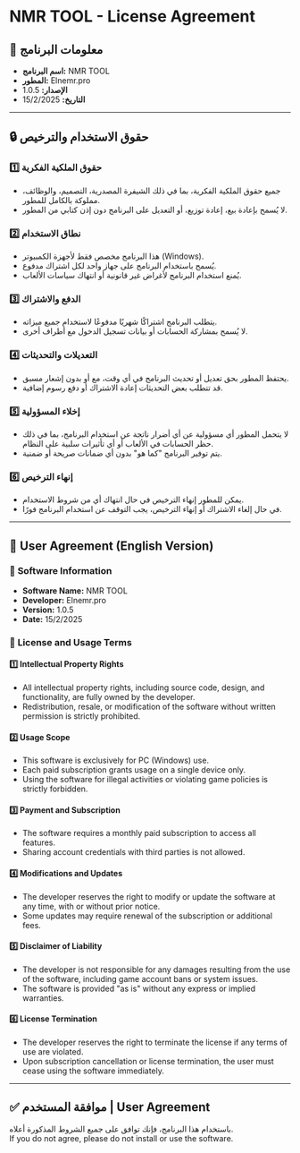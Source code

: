 # NMR TOOL - License Agreement  

## 📌 معلومات البرنامج  

- **اسم البرنامج:** NMR TOOL  
- **المطور:** Elnemr.pro  
- **الإصدار:** 1.0.5  
- **التاريخ:** 15/2/2025  

---

## 🔒 **حقوق الاستخدام والترخيص**  

### 1️⃣ **حقوق الملكية الفكرية**  
- جميع حقوق الملكية الفكرية، بما في ذلك الشيفرة المصدرية، التصميم، والوظائف، مملوكة بالكامل للمطور.  
- لا يُسمح بإعادة بيع، إعادة توزيع، أو التعديل على البرنامج دون إذن كتابي من المطور.  

### 2️⃣ **نطاق الاستخدام**  
- هذا البرنامج مخصص فقط لأجهزة الكمبيوتر (Windows).  
- يُسمح باستخدام البرنامج على جهاز واحد لكل اشتراك مدفوع.  
- يُمنع استخدام البرنامج لأغراض غير قانونية أو انتهاك سياسات الألعاب.  

### 3️⃣ **الدفع والاشتراك**  
- يتطلب البرنامج اشتراكًا شهريًا مدفوعًا لاستخدام جميع ميزاته.  
- لا يُسمح بمشاركة الحسابات أو بيانات تسجيل الدخول مع أطراف أخرى.  

### 4️⃣ **التعديلات والتحديثات**  
- يحتفظ المطور بحق تعديل أو تحديث البرنامج في أي وقت، مع أو بدون إشعار مسبق.  
- قد تتطلب بعض التحديثات إعادة الاشتراك أو دفع رسوم إضافية.  

### 5️⃣ **إخلاء المسؤولية**  
- لا يتحمل المطور أي مسؤولية عن أي أضرار ناتجة عن استخدام البرنامج، بما في ذلك حظر الحسابات في الألعاب أو أي تأثيرات سلبية على النظام.  
- يتم توفير البرنامج "كما هو" بدون أي ضمانات صريحة أو ضمنية.  

### 6️⃣ **إنهاء الترخيص**  
- يمكن للمطور إنهاء الترخيص في حال انتهاك أي من شروط الاستخدام.  
- في حال إلغاء الاشتراك أو إنهاء الترخيص، يجب التوقف عن استخدام البرنامج فورًا.  

---

## 📌 **User Agreement (English Version)**  

### 🔹 **Software Information**  
- **Software Name:** NMR TOOL  
- **Developer:** Elnemr.pro  
- **Version:** 1.0.5  
- **Date:** 15/2/2025  

### 🔹 **License and Usage Terms**  

#### 1️⃣ **Intellectual Property Rights**  
- All intellectual property rights, including source code, design, and functionality, are fully owned by the developer.  
- Redistribution, resale, or modification of the software without written permission is strictly prohibited.  

#### 2️⃣ **Usage Scope**  
- This software is exclusively for PC (Windows) use.  
- Each paid subscription grants usage on a single device only.  
- Using the software for illegal activities or violating game policies is strictly forbidden.  

#### 3️⃣ **Payment and Subscription**  
- The software requires a monthly paid subscription to access all features.  
- Sharing account credentials with third parties is not allowed.  

#### 4️⃣ **Modifications and Updates**  
- The developer reserves the right to modify or update the software at any time, with or without prior notice.  
- Some updates may require renewal of the subscription or additional fees.  

#### 5️⃣ **Disclaimer of Liability**  
- The developer is not responsible for any damages resulting from the use of the software, including game account bans or system issues.  
- The software is provided "as is" without any express or implied warranties.  

#### 6️⃣ **License Termination**  
- The developer reserves the right to terminate the license if any terms of use are violated.  
- Upon subscription cancellation or license termination, the user must cease using the software immediately.  

---

## ✅ **موافقة المستخدم | User Agreement**  
باستخدام هذا البرنامج، فإنك توافق على جميع الشروط المذكورة أعلاه.  
If you do not agree, please do not install or use the software.  
